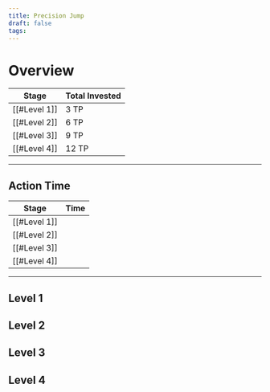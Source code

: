 ```yaml
---
title: Precision Jump
draft: false
tags:
---
```


# Overview


| Stage        | Total Invested |
| ------------ | -------------- |
| [[#Level 1]] | 3 TP           |
| [[#Level 2]] | 6 TP           |
| [[#Level 3]] | 9 TP           |
| [[#Level 4]] | 12 TP          |

---
## Action Time 

| Stage        | Time |
| ------------ | ---- |
| [[#Level 1]] |      |
| [[#Level 2]] |      |
| [[#Level 3]] |      |
| [[#Level 4]] |      

---

## Level 1

## Level 2

## Level 3

## Level 4